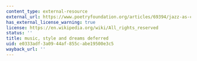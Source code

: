 ```yaml
---
content_type: external-resource
external_url: https://www.poetryfoundation.org/articles/69394/jazz-as-communication
has_external_license_warning: true
license: https://en.wikipedia.org/wiki/All_rights_reserved
status: ''
title: music, style and dreams deferred
uid: e0333adf-3a09-44af-855c-abe19500e3c5
wayback_url: ''
---
```

